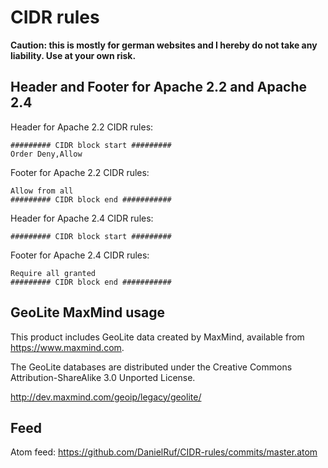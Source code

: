 # CIDR rules
**Caution: this is mostly for german websites and I hereby do not take any liability. Use at your own risk.**

## Header and Footer for Apache 2.2 and Apache 2.4
Header for Apache 2.2 CIDR rules:
```
######### CIDR block start #########
Order Deny,Allow
```

Footer for Apache 2.2 CIDR rules:
```
Allow from all
######### CIDR block end ###########
```

Header for Apache 2.4 CIDR rules:
```
######### CIDR block start #########
```

Footer for Apache 2.4 CIDR rules:
```
Require all granted
######### CIDR block end ###########
```

## GeoLite MaxMind usage   
This product includes GeoLite data created by MaxMind, available from 
https://www.maxmind.com.

The GeoLite databases are distributed under the Creative Commons Attribution-ShareAlike 3.0 Unported License.

http://dev.maxmind.com/geoip/legacy/geolite/

## Feed
Atom feed: https://github.com/DanielRuf/CIDR-rules/commits/master.atom
